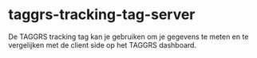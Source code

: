 # taggrs-tracking-tag-server
De TAGGRS tracking tag kan je gebruiken om je gegevens te meten en te vergelijken met de client side op het TAGGRS dashboard.
